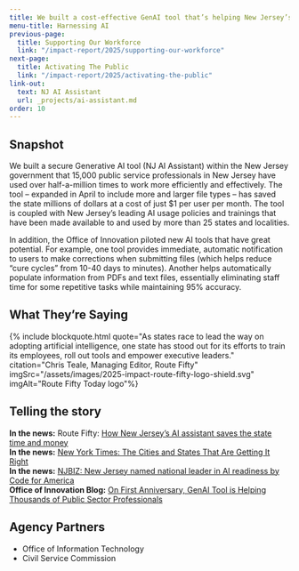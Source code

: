 ```yaml
---
title: We built a cost-effective GenAI tool that’s helping New Jersey’s public sector deliver better.
menu-title: Harnessing AI
previous-page:
  title: Supporting Our Workforce
  link: "/impact-report/2025/supporting-our-workforce"
next-page:
  title: Activating The Public
  link: "/impact-report/2025/activating-the-public"
link-out:
  text: NJ AI Assistant
  url: _projects/ai-assistant.md
order: 10
---
```


## Snapshot

We built a secure Generative AI tool (NJ AI Assistant) within the New Jersey government that 15,000 public service professionals in New Jersey have used over half-a-million times to work more efficiently and effectively. The tool – expanded in April to include more and larger file types – has saved the state millions of dollars at a cost of just $1 per user per month. The tool is coupled with New Jersey’s leading AI usage policies and trainings that have been made available to and used by more than 25 states and localities.

In addition, the Office of Innovation piloted new AI tools that have great potential. For example, one tool provides immediate, automatic notification to users to make corrections when submitting files (which helps reduce “cure cycles” from 10-40 days to minutes). Another helps automatically populate information from PDFs and text files, essentially eliminating staff time for some repetitive tasks while maintaining 95% accuracy.

## What They’re Saying

{% include blockquote.html quote="As states race to lead the way on adopting artificial intelligence, one state has stood out for its efforts to train its employees, roll out tools and empower executive leaders." citation="Chris Teale, Managing Editor, Route Fifty" imgSrc="/assets/images/2025-impact-route-fifty-logo-shield.svg" imgAlt="Route Fifty Today logo"%}

## Telling the story

**In the news:** Route Fifty: [How New Jersey’s AI assistant saves the state time and money](https://www.route-fifty.com/artificial-intelligence/2025/08/how-new-jerseys-ai-assistant-saves-state-time-and-money/407538/)  
**In the news:** [New York Times: The Cities and States That Are Getting It Right](https://www.nytimes.com/2025/07/22/opinion/trump-budget-state-city-local.html)  
**In the news:** [NJBIZ: New Jersey named national leader in AI readiness by Code for America](https://njbiz.com/nj-named-national-leader-in-ai-readiness-by-code-for-america/)  
**Office of Innovation Blog:** [On First Anniversary, GenAI Tool is Helping Thousands of Public Sector Professionals](https://innovation.nj.gov/blog/2025-07-17-aiassistantanniversary/)

## Agency Partners

- Office of Information Technology
- Civil Service Commission
